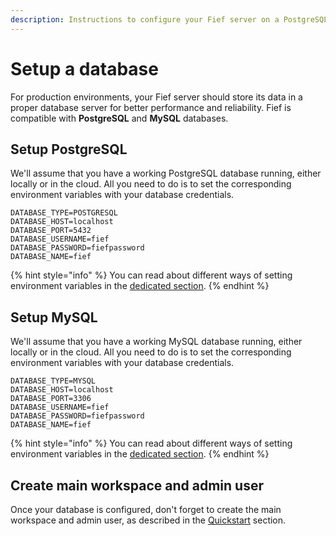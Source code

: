 ```yaml
---
description: Instructions to configure your Fief server on a PostgreSQL or MySQL database.
---
```


# Setup a database

For production environments, your Fief server should store its data in a proper database server for better performance and reliability. Fief is compatible with **PostgreSQL** and **MySQL** databases.

## Setup PostgreSQL

We'll assume that you have a working PostgreSQL database running, either locally or in the cloud. All you need to do is to set the corresponding environment variables with your database credentials.

```systemd
DATABASE_TYPE=POSTGRESQL
DATABASE_HOST=localhost
DATABASE_PORT=5432
DATABASE_USERNAME=fief
DATABASE_PASSWORD=fiefpassword
DATABASE_NAME=fief
```

{% hint style="info" %}
You can read about different ways of setting environment variables in the [dedicated section](environment-variables.md).
{% endhint %}

## Setup MySQL

We'll assume that you have a working MySQL database running, either locally or in the cloud. All you need to do is to set the corresponding environment variables with your database credentials.

```systemd
DATABASE_TYPE=MYSQL
DATABASE_HOST=localhost
DATABASE_PORT=3306
DATABASE_USERNAME=fief
DATABASE_PASSWORD=fiefpassword
DATABASE_NAME=fief
```

{% hint style="info" %}
You can read about different ways of setting environment variables in the [dedicated section](environment-variables.md).
{% endhint %}

## Create main workspace and admin user

Once your database is configured, don't forget to create the main workspace and admin user, as described in the [Quickstart](quickstart.md) section.
